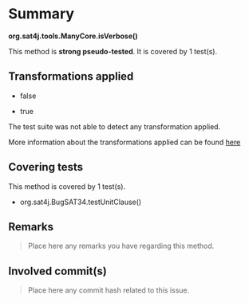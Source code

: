 # Summary
**org.sat4j.tools.ManyCore.isVerbose()**

This method is **strong pseudo-tested**.
It is covered by 1 test(s). 


## Transformations applied

- false

- true


The test suite was not able to detect any transformation applied.

More information about the transformations applied can be found [here](https://github.com/STAMP-project/pitest-descartes)

## Covering tests
This method is covered by 1 test(s).
* org.sat4j.BugSAT34.testUnitClause()


## Remarks
> Place here any remarks you have regarding this method.

## Involved commit(s)

> Place here any commit hash related to this issue.
